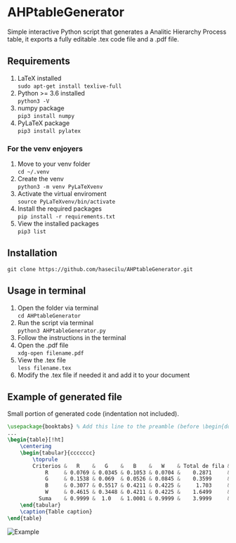 # AHPtableGenerator
Simple interactive Python script that generates a Analitic Hierarchy Process table, it exports a fully editable .tex code file and a .pdf file.

## Requirements

1. LaTeX installed<br/>
`sudo apt-get install texlive-full`
2. Python >= 3.6 installed<br/>
`python3 -V`
3. numpy package<br/>
`pip3 install numpy`
4. PyLaTeX package<br/>
`pip3 install pylatex`

### For the venv enjoyers
1. Move to your venv folder<br/>
`cd ~/.venv`
2. Create the venv<br/>
`python3 -m venv PyLaTeXvenv`
3. Activate the virtual enviroment<br/>
`source PyLaTeXvenv/bin/activate`
4. Install the required packages<br/>
`pip install -r requirements.txt`
5. View the installed packages<br/>
`pip3 list`

## Installation
`git clone https://github.com/hasecilu/AHPtableGenerator.git`<br/>

## Usage in terminal
1. Open the folder via terminal<br/>
`cd AHPtableGenerator`<br/>
2. Run the script via terminal<br/>
`python3 AHPtableGenerator.py`<br/>
3. Follow the instructions in the terminal
4. Open the .pdf file<br/>
`xdg-open filename.pdf`<br/>
5. View the .tex file<br/>
`less filename.tex`<br/>
6. Modify the .tex file if needed it and add it to your document

## Example of generated file

Small portion of generated code (indentation not included).

```latex
\usepackage{booktabs} % Add this line to the preamble (before \begin{document})
...
\begin{table}[!ht]
	\centering
	\begin{tabular}{ccccccc}
		\toprule
		Criterios &   R    &   G    &   B    &   W    & Total de fila & Vector de prioridad \\ \midrule
		    R     & 0.0769 & 0.0345 & 0.1053 & 0.0704 &    0.2871     &    {[}0.0718{]}     \\
		    G     & 0.1538 & 0.069  & 0.0526 & 0.0845 &    0.3599     &     {[}0.09{]}      \\
		    B     & 0.3077 & 0.5517 & 0.4211 & 0.4225 &     1.703     &    {[}0.4258{]}     \\
		    W     & 0.4615 & 0.3448 & 0.4211 & 0.4225 &    1.6499     &    {[}0.4125{]}     \\ \midrule
		  Suma    & 0.9999 &  1.0   & 1.0001 & 0.9999 &    3.9999     &    {[}1.0001{]}     \\ \bottomrule
	\end{tabular}
	\caption{Table caption}
\end{table}
```
![Example](https://raw.github.com/hasecilu/AHPtableGenerator/master/images/example2.png)

